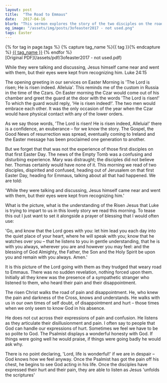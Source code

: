 ```yaml
---
layout: post
title:  "The Road to Emmaus"
date:   2017-04-16
blurb: "This sermon explores the story of the two disciples on the road to Emmaus on the first Easter Day. It discusses their initial confusion and despair, and how their encounter with the risen Jesus, initially unrecognized, brings them comfort and understanding. The sermon emphasizes the importance of honesty with God in times of pain and confusion."
og_image: "/assets/img/posts/3ofeaster2017 - not used.png"
tags: Easter
---    
```

<div class="tag-pills">
  {% for tag in page.tags %}
    {% capture tag_name %}{{ tag }}{% endcapture %}
    <a href="{{ site.baseurl }}/tag/{{ tag_name }}" class="tag-pill">{{ tag_name }}</a>
  {% endfor %}
</div>
[Original PDF](/assets/pdf/3ofeaster2017 - not used.pdf)

While they were talking and discussing, Jesus himself came near and went with them, but their eyes were kept from recognizing him. Luke 24:15

The opening greeting in our services on Easter Morning is 'The Lord is risen; He is risen indeed. Alleluia'. This reminds me of the custom in Russia in the time of the Czars. On Easter morning the Czar would come out of his chamber and greet the guard at the door with the words 'The Lord is risen!' To which the guard would reply, 'He is risen indeed!'. The two men would embrace each other. It was the only occasion of the year when the Czar would have physical contact with any of the lower orders.

As we say those words, 'The Lord is risen! He is risen indeed, Alleluia!' there is a confidence, an exuberance – for we know the story. The Gospel, the Good News of resurrection was spread, eventually coming to Ireland and the Easter message has been proclaimed one generation to another.

But we forget that that was not the experience of those first disciples on that first Easter Day. The news of the Empty Tomb was a confusing and disturbing experience. Mary was distraught; the disciples did not believe her. Thomas certainly would have none of it. This morning we read of two disciples, dispirited and confused, heading out of Jerusalem on that first Easter Day, heading for Emmaus, talking about all that had happened. We are told:

'While they were talking and discussing, Jesus himself came near and went with them, but their eyes were kept from recognizing him.'

What is the picture, what is the understanding of the Risen Jesus that Luke is trying to impart to us in this lovely story we read this morning. To tease this out I just want to set it alongside a prayer of blessing that I would often use:

'Go, and know that the Lord goes with you: let him lead you each day into the quiet place of your heart, where he will speak with you; know that he watches over you – that he listens to you in gentle understanding, that he is with you always, wherever you are and however you may feel: and the blessing of God Almighty, the Father, the Son and the Holy Spirit be upon you and remain with you always. Amen.'

It is this picture of the Lord going with them as they trudged that weary road to Emmaus. There was no sudden revelation, nothing forced upon them. Initially all they knew was the presence of a sympathetic stranger who listened to them, who heard their pain and their disappointment.

The risen Christ walks the road of pain and disappointment. He, who knew the pain and darkness of the Cross, knows and understands. He walks with us in our own times of self doubt, of disappointment and hurt – those times when we only seem to know God in his absence.

He does not cut across their expressions of pain and confusion. He listens as they articulate their disillusionment and pain. I often say to people that God can handle our expressions of hurt. Sometimes we feel we have to be so polite to God. The Psalmist displays a wonderful honesty with God. If things were going well he would praise, if things were going badly he would ask why.

There is no point declaring, 'Lord, life is wonderful!' if we are in despair – God knows how we feel anyway. Once the Psalmist has got the pain off his chest, he begins to see God acting in his life. Once the disciples have expressed their hurt and their pain, they are able to listen as Jesus 'unfolds the scriptures'
